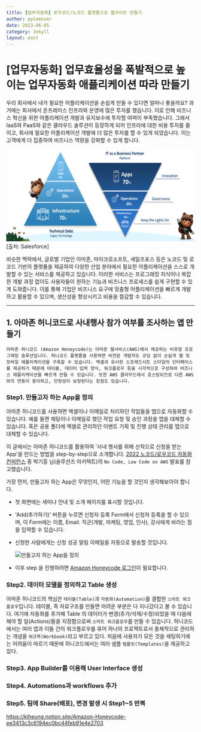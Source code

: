 ```yaml
---
title: [업무자동화] 로우코드/노코드 플랫폼으로 웹사이트 만들기
author: pplemover
date: 2023-06-05
category: Jekyll
layout: post
---
```


# [업무자동화] 업무효율성을 폭발적으로 높이는 업무자동화 애플리케이션 따라 만들기

  우리 회사에서 내가 필요한 어플리케이션을 손쉽게 만들 수 있다면 얼마나 좋을까요? 과거에는 회사에서 온프레미스 인프라와 운영에 많은 투자를 했습니다. 이로 인해 비즈니스 혁신을 위한 어플리케이션 개발과 유지보수에 투자할 여력이 부족했습니다. 그래서 IaaS와 PaaS와 같은 클라우드 솔루션이 등장하게 되어 인프라에 대한 비용 투자를 줄이고, 회사에 필요한 어플리케이션 개발에 더 많은 투자를 할 수 있게 되었습니다. 이는 고객에게 더 집중하여 비즈니스 역량을 강화할 수 있게 합니다. 
  
  ![Salesofrce](../assets/salesforce_dt.png) [출처: Salesforce]

  비슷한 맥락에서, 글로벌 기업인 아마존, 마이크로소프트, 세일즈포스 등은 노코드 및 로코드 기반의 플랫폼을 제공하여 다양한 산업 분야에서 필요한 어플리케이션을 스스로 개발할 수 있는 서비스를 제공하고 있습니다. 이러한 서비스는 프로그래밍 지식이나 복잡한 개발 과정 없이도 사용자들이 원하는 기능과 비즈니스 프로세스를 쉽게 구현할 수 있게 도와줍니다. 이를 통해 기업은 비즈니스 요구에 맞춤형 어플리케이션을 빠르게 개발하고 활용할 수 있으며, 생산성을 향상시키고 비용을 절감할 수 있습니다. 

<hr>

## 1. 아마존 허니코드로 사내행사 참가 여부를 조사하는 앱 만들기

    아마존 허니코드 (Amazon Honeycode)는 아마존 웹서비스(AWS)에서 제공하는 비쥬얼 프로그래밍 솔루션입니다. 허니코드 플랫폼을 사용하면 비전문 개발자도 코딩 없이 손쉽게 웹 및 모바일 애플리케이션을 구축할 수 있습니다. 액셀과 유사한 스프레드시트 스타일의 인터페이스를 제공하기 때문에 테이블, 데이터 입력 양식, 워크플로우 등을 시각적으로 구성하여 비즈니스 애플리케이션을 빠르게 만들 수 있습니다. 또한 AWS 클라우드에서 호스팅되므로 다른 AWS와의 연동이 용이하고, 안정성이 보장된다는 장점도 있습니다. 

### **Step1. 만들고자 하는 App을 정의**

  아마존 허니코드를 사용하면 액셀이나 이메일로 처리하던 작업들을 앱으로 자동화할 수 있습니다. 예를 들면 채팅이나 이메일로 했던 작업 요청 및 승인 과정을 앱을 대체할 수 있습니다. 혹은 공용 폴더에 엑셀로 관리하던 이벤트 기획 및 진행 상태 관리를 앱으로 대체할 수 있습니다. 
   
  이 글에서는 아마존 허니코드를 활용하여 '사내 행사를 위해 선착으로 신청을 받는 App'을 만드는 방법을 step-by-step으로 소개합니다. [2022 노코드/로우코드 자동화 컨퍼런스](https://itsight.zdnet.co.kr/conference/No_code-Low_code) 중 박기흥 님(솔루션즈 아키텍트)의 `No Code, Low Code on AWS` 발표를 참고했습니다.

  가장 먼저, 만들고자 하는 App은 무엇인지, 어떤 기능을 할 것인지 생각해보아야 합니다.

- 첫 화면에는 세미나 안내 및 소개 페이지를 표시할 것입니다. 
- 'Add(추가하기)' 버튼을 누르면 신청자 등록 Form에서 신청자 등록을 할 수 있으며, 이 Form에는 이름, Email. 직군(개발, 마케팅, 영업, 인사), 강사에게 바라는 점을 입력할 수 있습니다.
- 신청한 사람에게는 신청 성공 알림 이메일을 자동으로 발송할 것입니다. 
  
  ![만들고자 하는 App을 정의](https://kiheung.notion.site/image/https%3A%2F%2Fs3-us-west-2.amazonaws.com%2Fsecure.notion-static.com%2F1b8f5b46-30d1-4d3a-b285-ada25c5260dd%2FUntitled.png?id=3a3596d4-25ab-4d05-b01b-c1cd3ae82916&table=block&spaceId=6efd1985-fce8-465b-bcc1-7fe6d6879950&width=1540&userId=&cache=v2)

- 이후 step 을 진행하려면 [Amazon Honeycode 로그인](https://www.honeycode.aws/)이 필요합니다.

### **Step2. 데이터 모델을 정의하고 Table 생성**

  아마존 허니코드의 핵심은 `테이블(Table)`과 `자동화(Automation)`를 결합한 `스마트 워크플로우`입니다. 테이블, 즉 자료구조를 만들면 어려운 부분은 다 지나갔다고 볼 수 있습니다. 여기에 자동화를 추가해 Table 의 데이터가 변경(추가/삭제/수정)되었을 때 다음에 해야 할 일(Actions)들을 지정함으로써 `스마트 워크플로우`를 만들 수 있습니다. 허니코드에서는 여러 앱과 이들 간의 워크플로우를 묶어 하나의 프로젝트로서 총체적으로 관리하는 개념을 `워크북(Workbook)`라고 부르고 있다. 처음에 사용자가 모든 것을 세팅하기에는 어려움이 따르기 때문에 허니코드에서는 여러 샘플 `템플릿(Templates)`을 제공하고 있다. 


### **Step3. App Builder를 이용해 User Interface 생성**

### **Step4. Automations과 workflows 추가**

### **Step5. 팀에 Share(배포), 변경 발생 시 Step1~5 반복**



https://kiheung.notion.site/Amazon-Honeycode-ee3413c3c6194ec0bc44feb91e4e2703

